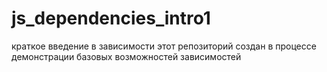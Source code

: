 # js_dependencies_intro1
краткое введение в зависимости
этот репозиторий создан в процессе демонстрации базовых возможностей зависимостей

